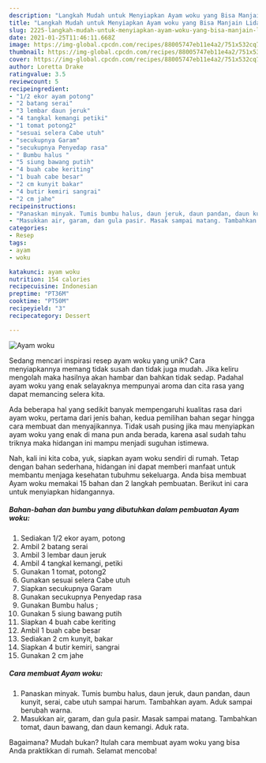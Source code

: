 ```yaml
---
description: "Langkah Mudah untuk Menyiapkan Ayam woku yang Bisa Manjain Lidah"
title: "Langkah Mudah untuk Menyiapkan Ayam woku yang Bisa Manjain Lidah"
slug: 2225-langkah-mudah-untuk-menyiapkan-ayam-woku-yang-bisa-manjain-lidah
date: 2021-01-25T11:46:11.668Z
image: https://img-global.cpcdn.com/recipes/88005747eb11e4a2/751x532cq70/ayam-woku-foto-resep-utama.jpg
thumbnail: https://img-global.cpcdn.com/recipes/88005747eb11e4a2/751x532cq70/ayam-woku-foto-resep-utama.jpg
cover: https://img-global.cpcdn.com/recipes/88005747eb11e4a2/751x532cq70/ayam-woku-foto-resep-utama.jpg
author: Loretta Drake
ratingvalue: 3.5
reviewcount: 5
recipeingredient:
- "1/2 ekor ayam potong"
- "2 batang serai"
- "3 lembar daun jeruk"
- "4 tangkal kemangi petiki"
- "1 tomat potong2"
- "sesuai selera Cabe utuh"
- "secukupnya Garam"
- "secukupnya Penyedap rasa"
- " Bumbu halus "
- "5 siung bawang putih"
- "4 buah cabe keriting"
- "1 buah cabe besar"
- "2 cm kunyit bakar"
- "4 butir kemiri sangrai"
- "2 cm jahe"
recipeinstructions:
- "Panaskan minyak. Tumis bumbu halus, daun jeruk, daun pandan, daun kunyit, serai, cabe utuh sampai harum. Tambahkan ayam. Aduk sampai berubah warna."
- "Masukkan air, garam, dan gula pasir. Masak sampai matang. Tambahkan tomat, daun bawang, dan daun kemangi. Aduk rata."
categories:
- Resep
tags:
- ayam
- woku

katakunci: ayam woku 
nutrition: 154 calories
recipecuisine: Indonesian
preptime: "PT36M"
cooktime: "PT50M"
recipeyield: "3"
recipecategory: Dessert

---
```



![Ayam woku](https://img-global.cpcdn.com/recipes/88005747eb11e4a2/751x532cq70/ayam-woku-foto-resep-utama.jpg)

Sedang mencari inspirasi resep ayam woku yang unik? Cara menyiapkannya memang tidak susah dan tidak juga mudah. Jika keliru mengolah maka hasilnya akan hambar dan bahkan tidak sedap. Padahal ayam woku yang enak selayaknya mempunyai aroma dan cita rasa yang dapat memancing selera kita.



Ada beberapa hal yang sedikit banyak mempengaruhi kualitas rasa dari ayam woku, pertama dari jenis bahan, kedua pemilihan bahan segar hingga cara membuat dan menyajikannya. Tidak usah pusing jika mau menyiapkan ayam woku yang enak di mana pun anda berada, karena asal sudah tahu triknya maka hidangan ini mampu menjadi suguhan istimewa.


Nah, kali ini kita coba, yuk, siapkan ayam woku sendiri di rumah. Tetap dengan bahan sederhana, hidangan ini dapat memberi manfaat untuk membantu menjaga kesehatan tubuhmu sekeluarga. Anda bisa membuat Ayam woku memakai 15 bahan dan 2 langkah pembuatan. Berikut ini cara untuk menyiapkan hidangannya.

<!--inarticleads1-->

##### Bahan-bahan dan bumbu yang dibutuhkan dalam pembuatan Ayam woku:

1. Sediakan 1/2 ekor ayam, potong
1. Ambil 2 batang serai
1. Ambil 3 lembar daun jeruk
1. Ambil 4 tangkal kemangi, petiki
1. Gunakan 1 tomat, potong2
1. Gunakan sesuai selera Cabe utuh
1. Siapkan secukupnya Garam
1. Gunakan secukupnya Penyedap rasa
1. Gunakan  Bumbu halus ;
1. Gunakan 5 siung bawang putih
1. Siapkan 4 buah cabe keriting
1. Ambil 1 buah cabe besar
1. Sediakan 2 cm kunyit, bakar
1. Siapkan 4 butir kemiri, sangrai
1. Gunakan 2 cm jahe




<!--inarticleads2-->

##### Cara membuat Ayam woku:

1. Panaskan minyak. Tumis bumbu halus, daun jeruk, daun pandan, daun kunyit, serai, cabe utuh sampai harum. Tambahkan ayam. Aduk sampai berubah warna.
1. Masukkan air, garam, dan gula pasir. Masak sampai matang. Tambahkan tomat, daun bawang, dan daun kemangi. Aduk rata.




Bagaimana? Mudah bukan? Itulah cara membuat ayam woku yang bisa Anda praktikkan di rumah. Selamat mencoba!
